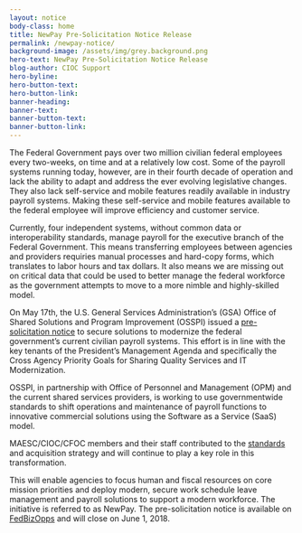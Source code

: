 ```yaml
---
layout: notice
body-class: home
title: NewPay Pre-Solicitation Notice Release
permalink: /newpay-notice/
background-image: /assets/img/grey.background.png
hero-text: NewPay Pre-Solicitation Notice Release
blog-author: CIOC Support
hero-byline:
hero-button-text: 
hero-button-link: 
banner-heading: 
banner-text: 
banner-button-text: 
banner-button-link: 
---
```


The Federal Government pays over two million civilian federal employees every two-weeks, on time and at a relatively low cost. Some of the payroll systems running today, however, are in their fourth decade of operation and lack the ability to adapt and address the ever evolving legislative changes. They also lack self-service and mobile features readily available in industry payroll systems. Making these self-service and mobile features available to the federal employee will improve efficiency and customer service. 

Currently, four independent systems, without common data or interoperability standards, manage payroll for the executive branch of the Federal Government. This means transferring employees between agencies and providers requiries manual processes and hard-copy forms, which translates to labor hours and tax dollars. It also means we are missing out on critical data that could be used to better manage the federal workforce as the government attempts to move to a more nimble and highly-skilled model. 

On May 17th, the U.S. General Services Administration’s (GSA) Office of Shared Solutions and Program Improvement (OSSPI) issued a <a href="http://go.usa.gov/xQPCj">pre-solicitation notice</a> to secure solutions to modernize the federal government’s current civilian payroll systems. This effort is in line with the key tenants of the President’s Management Agenda and specifically the Cross Agency Priority Goals for Sharing Quality Services and IT Modernization. 

OSSPI, in partnership with Office of Personnel and Management (OPM) and the current shared services providers, is working to use governmentwide standards to shift operations and maintenance of payroll functions to innovative commercial solutions using the Software as a Service (SaaS) model. 

MAESC/CIOC/CFOC members and their staff contributed to the <a href="https://www.ussm.gov/fibf/">standards</a> and acquisition strategy and will continue to play a key role in this transformation. 

This will enable agencies to focus human and fiscal resources on core mission priorities and deploy modern, secure work schedule leave management and payroll solutions to support a modern workforce.  The initiative is referred to as NewPay. The pre-solicitation notice is available on <a href="https://www.cio.gov/about/committees-affiliates/services-strategies-infrastructure-committee/">FedBizOpps</a> and will close on June 1, 2018.
